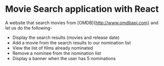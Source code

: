 # Movie Search application with React

A website that search movies from [OMDB]{http://www.omdbapi.com} and let us do the following-

* Display the search results (movies and release date)
* Add a movie from the search results to our nomination list
* View the list of films already nominated
* Remove a nominee from the nomination list
* Display a banner when the user has 5 nominations







